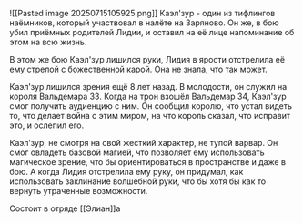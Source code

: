 ![[Pasted image 20250715105925.png]]
Каэл'зур - один из тифлингов наёмников, который участвовал в налёте на Заряново. Он же, в бою убил приёмных родителей Лидии, и оставил на её лице напоминание об этом на всю жизнь.

В этом же бою Каэл'зур лишился руки, Лидия в ярости отстрелила её ему стрелой с божественной карой. Она не знала, что так может.

Каэл'зур лишился зрения ещё 8 лет назад. В молодости, он служил на короля Вальдемара 33. Когда на трон взошёл Вальдемар 34, Каэл'зур смог получить аудиенцию с ним. Он сообщил королю, что устал видеть то, что делает война с этим миром, на что король сказал, что исправит это, и ослепил его.

Каэл'зур, не смотря на свой жесткий характер, не тупой варвар. Он смог овладеть базовой магией, что позволяет ему использовать магическое зрение, что бы ориентироваться в пространстве и даже в бою. А когда Лидия отстрелила ему руку, он придумал, как использовать заклинание волшебной руки, что бы хотя бы как то вернуть утраченные возможности.

Состоит в отряде [[Элиан]]а